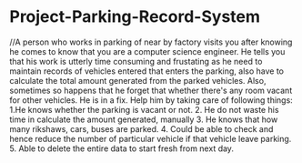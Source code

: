 # Project-Parking-Record-System
//A person who works in parking of near by factory visits you after knowing he comes to  know that you are a computer science engineer. He tells you that his work is utterly time  consuming and frustating as he need to maintain records of vehicles entered that enters the  parking, also have to calculate the total amount generated from the parked vehicles. Also,  sometimes so happens that he forget that whether there's any room vacant for other  vehicles. He is in a fix. Help him by taking care of following things:    1.He knows whether the parking is vacant or not. 2. He do not waste his time in calculate the amount generated, manually 3. He knows that how many rikshaws, cars, buses are parked. 4. Could be able to check and hence reduce the number of particular vehicle if that vehicle leave parking. 5. Able to delete the entire data to start fresh from next day.
